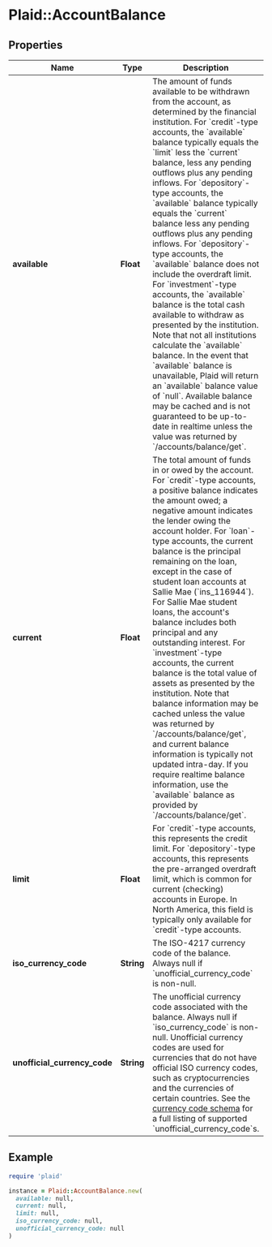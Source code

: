 # Plaid::AccountBalance

## Properties

| Name | Type | Description | Notes |
| ---- | ---- | ----------- | ----- |
| **available** | **Float** | The amount of funds available to be withdrawn from the account, as determined by the financial institution.  For &#x60;credit&#x60;-type accounts, the &#x60;available&#x60; balance typically equals the &#x60;limit&#x60; less the &#x60;current&#x60; balance, less any pending outflows plus any pending inflows.  For &#x60;depository&#x60;-type accounts, the &#x60;available&#x60; balance typically equals the &#x60;current&#x60; balance less any pending outflows plus any pending inflows. For &#x60;depository&#x60;-type accounts, the &#x60;available&#x60; balance does not include the overdraft limit.  For &#x60;investment&#x60;-type accounts, the &#x60;available&#x60; balance is the total cash available to withdraw as presented by the institution.  Note that not all institutions calculate the &#x60;available&#x60;  balance. In the event that &#x60;available&#x60; balance is unavailable, Plaid will return an &#x60;available&#x60; balance value of &#x60;null&#x60;.  Available balance may be cached and is not guaranteed to be up-to-date in realtime unless the value was returned by &#x60;/accounts/balance/get&#x60;. | [optional] |
| **current** | **Float** | The total amount of funds in or owed by the account.  For &#x60;credit&#x60;-type accounts, a positive balance indicates the amount owed; a negative amount indicates the lender owing the account holder.  For &#x60;loan&#x60;-type accounts, the current balance is the principal remaining on the loan, except in the case of student loan accounts at Sallie Mae (&#x60;ins_116944&#x60;). For Sallie Mae student loans, the account&#39;s balance includes both principal and any outstanding interest.  For &#x60;investment&#x60;-type accounts, the current balance is the total value of assets as presented by the institution.  Note that balance information may be cached unless the value was returned by &#x60;/accounts/balance/get&#x60;, and current balance information is typically not updated intra-day. If you require realtime balance information, use the &#x60;available&#x60; balance as provided by &#x60;/accounts/balance/get&#x60;. |  |
| **limit** | **Float** | For &#x60;credit&#x60;-type accounts, this represents the credit limit.  For &#x60;depository&#x60;-type accounts, this represents the pre-arranged overdraft limit, which is common for current (checking) accounts in Europe.  In North America, this field is typically only available for &#x60;credit&#x60;-type accounts. | [optional] |
| **iso_currency_code** | **String** | The ISO-4217 currency code of the balance. Always null if &#x60;unofficial_currency_code&#x60; is non-null. | [optional] |
| **unofficial_currency_code** | **String** | The unofficial currency code associated with the balance. Always null if &#x60;iso_currency_code&#x60; is non-null. Unofficial currency codes are used for currencies that do not have official ISO currency codes, such as cryptocurrencies and the currencies of certain countries.  See the [currency code schema](/docs/api/accounts#currency-code-schema) for a full listing of supported &#x60;unofficial_currency_code&#x60;s. | [optional] |

## Example

```ruby
require 'plaid'

instance = Plaid::AccountBalance.new(
  available: null,
  current: null,
  limit: null,
  iso_currency_code: null,
  unofficial_currency_code: null
)
```

